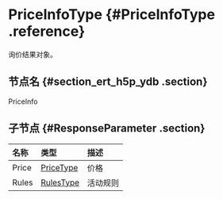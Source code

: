 # PriceInfoType {#PriceInfoType .reference}

询价结果对象。

## 节点名 {#section_ert_h5p_ydb .section}

PriceInfo

## 子节点 {#ResponseParameter .section}

|名称|类型|描述|
|:-|:-|:-|
|Price|[PriceType](cn.zh-CN/API参考/数据类型/PriceType.md#)|价格|
|Rules|[RulesType](cn.zh-CN/API参考/数据类型/RulesType.md#)|活动规则|

